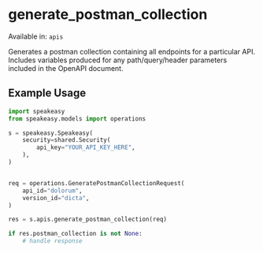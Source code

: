 # generate_postman_collection
Available in: `apis`

Generates a postman collection containing all endpoints for a particular API. Includes variables produced for any path/query/header parameters included in the OpenAPI document.

## Example Usage
```python
import speakeasy
from speakeasy.models import operations

s = speakeasy.Speakeasy(
    security=shared.Security(
        api_key="YOUR_API_KEY_HERE",
    ),
)


req = operations.GeneratePostmanCollectionRequest(
    api_id="dolorum",
    version_id="dicta",
)

res = s.apis.generate_postman_collection(req)

if res.postman_collection is not None:
    # handle response
```